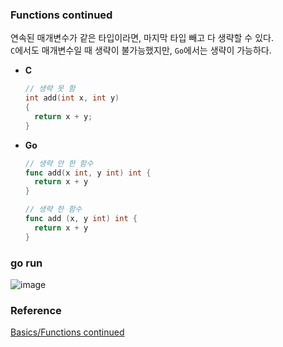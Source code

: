 ### Functions continued
연속된 매개변수가 같은 타입이라면, 마지막 타입 빼고 다 생략할 수 있다.<br>
`C`에서도 매개변수일 때 생략이 불가능했지만, `Go`에서는 생략이 가능하다.<br>
- **C**
  ```c++
  // 생략 못 함
  int add(int x, int y)
  {
    return x + y;
  }
  ```
- **Go**
  ```go
  // 생략 안 한 함수
  func add(x int, y int) int {
    return x + y
  }
  
  // 생략 한 함수
  func add (x, y int) int {
    return x + y
  }
  ```

### go run
![image](https://github.com/user-attachments/assets/697d79e2-6141-4a58-81c9-b33f6a346237)


### Reference
[Basics/Functions continued](https://go.dev/tour/basics/5)<br>
